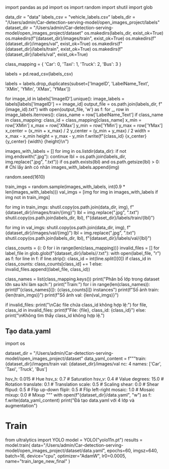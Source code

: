 import pandas as pd
import os
import random
import shutil
import glob

data_dir = "data"
labels_csv = "vehicle_labels.csv"
labels_dir = "/Users/admin/Car-detection-serving-model/open_images_project/labels"
dataset_dir = "/Users/admin/Car-detection-serving-model/open_images_project/dataset"
os.makedirs(labels_dir, exist_ok=True)
os.makedirs(f"{dataset_dir}/images/train", exist_ok=True)
os.makedirs(f"{dataset_dir}/images/val", exist_ok=True)
os.makedirs(f"{dataset_dir}/labels/train", exist_ok=True)
os.makedirs(f"{dataset_dir}/labels/val", exist_ok=True)

class_mapping = {
    'Car': 0,
    'Taxi': 1,
    'Truck': 2,
    'Bus': 3
}

labels = pd.read_csv(labels_csv)


labels = labels.drop_duplicates(subset=['ImageID', 'LabelName_Text', 'XMin', 'YMin', 'XMax', 'YMax'])


for image_id in labels['ImageID'].unique():
    image_labels = labels[labels['ImageID'] == image_id]
    output_file = os.path.join(labels_dir, f"{image_id}.txt")
    with open(output_file, 'w') as f:
        for _, row in image_labels.iterrows():
            class_name = row['LabelName_Text']
            if class_name in class_mapping:
                class_id = class_mapping[class_name]
                x_min = row['XMin']
                x_max = row['XMax']
                y_min = row['YMin']
                y_max = row['YMax']
                x_center = (x_min + x_max) / 2
                y_center = (y_min + y_max) / 2
                width = x_max - x_min
                height = y_max - y_min
                f.write(f"{class_id} {x_center} {y_center} {width} {height}\n")


images_with_labels = []
for img in os.listdir(data_dir):
    if not img.endswith(".jpg"):
        continue
    lbl = os.path.join(labels_dir, img.replace(".jpg", ".txt"))
    if os.path.exists(lbl) and os.path.getsize(lbl) > 0:  # Chỉ lấy ảnh có nhãn
        images_with_labels.append(img)

random.seed(1610)


train_imgs = random.sample(images_with_labels, int(0.9 * len(images_with_labels)))
val_imgs = [img for img in images_with_labels if img not in train_imgs]


for img in train_imgs:
    shutil.copy(os.path.join(data_dir, img), f"{dataset_dir}/images/train/{img}")
    lbl = img.replace(".jpg", ".txt")
    shutil.copy(os.path.join(labels_dir, lbl), f"{dataset_dir}/labels/train/{lbl}")


for img in val_imgs:
    shutil.copy(os.path.join(data_dir, img), f"{dataset_dir}/images/val/{img}")
    lbl = img.replace(".jpg", ".txt")
    shutil.copy(os.path.join(labels_dir, lbl), f"{dataset_dir}/labels/val/{lbl}")


class_counts = {i: 0 for i in range(len(class_mapping))}
invalid_files = []
for label_file in glob.glob(f"{dataset_dir}/labels/*/*.txt"):
    with open(label_file, "r") as f:
        for line in f:
            if line.strip():
                class_id = int(line.split()[0])
                if class_id in class_counts:
                    class_counts[class_id] += 1
                else:
                    invalid_files.append((label_file, class_id))

class_names = list(class_mapping.keys())
print("Phân bố lớp trong dataset lớn sau khi làm sạch:")
print("Train:")
for i in range(len(class_names)):
    print(f"{class_names[i]}: {class_counts[i]} instances")
print(f"Số ảnh train: {len(train_imgs)}")
print(f"Số ảnh val: {len(val_imgs)}")

if invalid_files:
    print("\nCác file chứa class_id không hợp lệ:")
    for file, class_id in invalid_files:
        print(f"File: {file}, class_id: {class_id}")
else:
    print("\nKhông tìm thấy class_id không hợp lệ.")


## Tạo data.yaml
import os

dataset_dir = "/Users/admin/Car-detection-serving-model/open_images_project/dataset"
data_yaml_content = f"""train: {dataset_dir}/images/train
val: {dataset_dir}/images/val
nc: 4
names: ['Car', 'Taxi', 'Truck', 'Bus']

hsv_h: 0.015  # Hue
hsv_s: 0.7    # Saturation
hsv_v: 0.4    # Value
degrees: 15.0  # Rotation
translate: 0.1  # Translation
scale: 0.5     # Scaling
shear: 0.0     # Shear
flipud: 0.5    # Flip up-down
fliplr: 0.5    # Flip left-right
mosaic: 1.0    # Mosaic
mixup: 0.0     # Mixup
"""
with open(f"{dataset_dir}/data.yaml", "w") as f:
    f.write(data_yaml_content)
print("Đã tạo data.yaml với 4 lớp và augmentation")


# Train
from ultralytics import YOLO
model = YOLO("yolo11n.pt")
results = model.train(
    data="/Users/admin/Car-detection-serving-model/open_images_project/dataset/data.yaml",
    epochs=60,
    imgsz=640,  
    batch=16,
    device="cpu",
    optimizer="AdamW",
    lr0=0.0005, 
    name="train_large_new_final"
)

